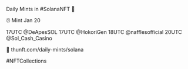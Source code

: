 Daily Mints in #SolanaNFT 🚀

⏰ Mint Jan 20

17UTC @DeApesSOL
17UTC @HokoriGen
18UTC @nafflesofficial
20UTC @Sol_Cash_Casino

🔗 thunft.com/daily-mints/solana

#NFTCollections